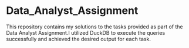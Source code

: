 # Data_Analyst_Assignment
This repository contains my solutions to the tasks provided as part of the Data Analyst Assignment.I utilized DuckDB to execute the queries successfully and achieved the desired output for each task.
